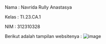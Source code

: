 Nama : Navrida Rully Anastasya

Kelas : TI.23.CA.1

NIM : 312310328

Berikut adalah tampilan websitenya :
![image](https://github.com/user-attachments/assets/b1623bdd-2610-43db-9c6c-c8a33c851f89)

